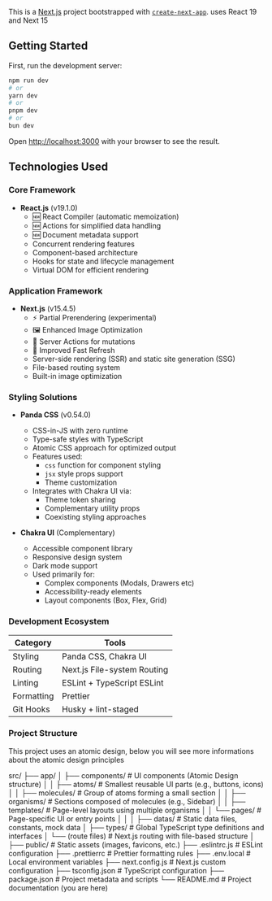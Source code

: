 This is a [Next.js](https://nextjs.org) project bootstrapped with [`create-next-app`](https://nextjs.org/docs/app/api-reference/cli/create-next-app). uses React 19 and Next 15

## Getting Started

First, run the development server:

```bash
npm run dev
# or
yarn dev
# or
pnpm dev
# or
bun dev
```

Open [http://localhost:3000](http://localhost:3000) with your browser to see the result.

## Technologies Used

### Core Framework

- **React.js** (v19.1.0)
  - 🆕 React Compiler (automatic memoization)
  - 🆕 Actions for simplified data handling
  - 🆕 Document metadata support
  - Concurrent rendering features
  - Component-based architecture
  - Hooks for state and lifecycle management
  - Virtual DOM for efficient rendering

### Application Framework

- **Next.js** (v15.4.5)
  - ⚡ Partial Prerendering (experimental)
  - 🖼 Enhanced Image Optimization
  - 📁 Server Actions for mutations
  - 🔄 Improved Fast Refresh
  - Server-side rendering (SSR) and static site generation (SSG)
  - File-based routing system
  - Built-in image optimization

### Styling Solutions

- **Panda CSS** (v0.54.0)

  - CSS-in-JS with zero runtime
  - Type-safe styles with TypeScript
  - Atomic CSS approach for optimized output
  - Features used:
    - `css` function for component styling
    - `jsx` style props support
    - Theme customization
  - Integrates with Chakra UI via:
    - Theme token sharing
    - Complementary utility props
    - Coexisting styling approaches

- **Chakra UI** (Complementary)
  - Accessible component library
  - Responsive design system
  - Dark mode support
  - Used primarily for:
    - Complex components (Modals, Drawers etc)
    - Accessibility-ready elements
    - Layout components (Box, Flex, Grid)

### Development Ecosystem

| Category   | Tools                       |
| ---------- | --------------------------- |
| Styling    | Panda CSS, Chakra UI        |
| Routing    | Next.js File-system Routing |
| Linting    | ESLint + TypeScript ESLint  |
| Formatting | Prettier                    |
| Git Hooks  | Husky + lint-staged         |

### Project Structure

This project uses an atomic design, below you will see more informations about the atomic design principles

src/
├── app/
│ ├── components/ # UI components (Atomic Design structure)
│ │ ├── atoms/ # Smallest reusable UI parts (e.g., buttons, icons)
│ │ ├── molecules/ # Group of atoms forming a small section
│ │ ├── organisms/ # Sections composed of molecules (e.g., Sidebar)
│ │ ├── templates/ # Page-level layouts using multiple organisms
│ │ └── pages/ # Page-specific UI or entry points
│ │
│ ├── datas/ # Static data files, constants, mock data
│ ├── types/ # Global TypeScript type definitions and interfaces
│ └── (route files) # Next.js routing with file-based structure
│
├── public/ # Static assets (images, favicons, etc.)
├── .eslintrc.js # ESLint configuration
├── .prettierrc # Prettier formatting rules
├── .env.local # Local environment variables
├── next.config.js # Next.js custom configuration
├── tsconfig.json # TypeScript configuration
├── package.json # Project metadata and scripts
└── README.md # Project documentation (you are here)
